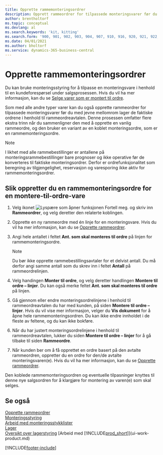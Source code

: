 ```yaml
---
title: Opprette rammemonteringsordrer
description: Opprett rammeordrer for tilpassede monteringsvarer før du med jevne mellomrom oppretter de faktiske ordrene i henhold til rammeordreavtalen.
author: brentholtorf
ms.topic: conceptual
ms.devlang: al
ms.search.keywords: 'kit, kitting'
ms.search.form: '900, 901, 902, 903, 904, 907, 910, 916, 920, 921, 922, 923, 940, 941, 942, 930, 931, 932, 914, 915, 905'
ms.date: 04/01/2021
ms.author: bholtorf
ms.service: dynamics-365-business-central
---
```

# <a name="create-blanket-assembly-orders"></a>Opprette rammemonteringsordrer

Du kan bruke monteringsstyring for å tilpasse en monteringsvare i henhold til en kundeforespørsel under salgsprosessen. Hvis du vil ha mer informasjon, kan du se [Selge varer som er montert til ordre](assembly-how-to-sell-items-assembled-to-order.md).  

 Som med alle andre typer varer kan du også opprette rammeordrer for tilpassede monteringsvarer før du med jevne mellomrom lager de faktiske ordrene i henhold til rammeordreavtalen. Denne prosessen omfatter flere ekstra trinn når du sammenligner den med å opprette en vanlig rammeordre, og den bruker en variant av en koblet monteringsordre, som er en rammemonteringsordre.

> [!NOTE]  
>  I likhet med alle rammebestillinger er antallene på monteringsrammebestillinger bare prognoser og ikke operative før de konverteres til faktiske monteringsordrer. Derfor er ordrefunksjonalitet som beregning av tilgjengelighet, reservasjon og varesporing ikke aktiv for rammemonteringsordrer.  

## <a name="to-create-a-blanket-assembly-order-for-an-assemble-to-order-item"></a>Slik oppretter du en rammemonteringsordre for en montere\-til\-ordre-vare

1. Velg ikonet ![Lyspære som åpner funksjonen Fortell meg.](media/ui-search/search_small.png "Fortell hva du vil gjøre") og skriv inn **Rammeordrer**, og velg deretter den relaterte koblingen.  
2. Opprette en ny rammeordre med én linje for en monteringsvare. Hvis du vil ha mer informasjon, kan du se [Opprette rammeordrer](sales-how-to-create-blanket-sales-orders.md).  
3. Angi hele antallet i feltet **Ant. som skal monteres til ordre** på linjen for rammemonteringsordre.

    > [!NOTE]  
    >  Du bør ikke opprette rammebestillingsavtaler for et delvist antall. Du må derfor angi samme antall som du skrev inn i feltet **Antall** på rammeordrelinjen.  

4. Velg handingen **Monter til ordre**, og velg deretter handlingen **Montere til ordre – linjer**. Du kan også merke feltet **Ant. som skal monteres til ordre** på linjen.  
5. Gå gjennom eller endre monteringsordrelinjene i henhold til rammeordreavtalen du har med kunden, på siden **Montere til ordre – linjer**. Hvis du vil vise mer informasjon, velger du **Vis dokument** for å åpne hele rammemonteringsordren. Du kan ikke endre innholdet i de fleste av feltene, og du kan ikke bokføre.  
6. Når du har justert monteringsordrelinjene i henhold til rammeordreavtalen, lukker du siden **Montere til ordre – linjer** for å gå tilbake til siden **Rammeordre**.  
7. Når kunden ber om å få opprettet en ordre basert på den avtalte rammeordren, oppretter du en ordre for den/de avtalte monteringsvaren(e). Hvis du vil ha mer informasjon, kan du se [Opprette rammeordrer](sales-how-to-create-blanket-sales-orders.md).

Den koblede rammemonteringsordren og eventuelle tilpasninger knyttes til denne nye salgsordren for å klargjøre for montering av varen(e) som skal selges.  

## <a name="see-also"></a>Se også

[Opprette rammeordrer](sales-how-to-create-blanket-sales-orders.md)  
[Monteringsstyring](assembly-assemble-items.md)  
[Arbeid med monteringsstykklister](assembly-how-work-assembly-boms.md)  
[Lager](inventory-manage-inventory.md)  
[Oversikt over lagerstyring](design-details-warehouse-management.md)
[Arbeid med [!INCLUDE[prod_short](includes/prod_short.md)]](ui-work-product.md)


[!INCLUDE[footer-include](includes/footer-banner.md)]
